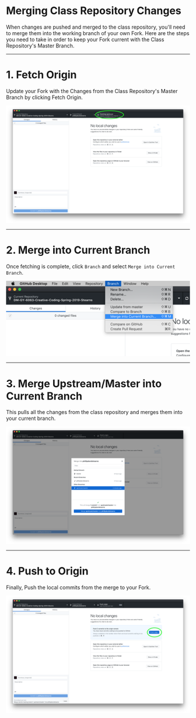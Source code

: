 <!-- Begin Marp Formatting -->
<!-- $size: 4:3 -->
<!-- End Marp Formatting -->
# Merging Class Repository Changes

When changes are pushed and merged to the class repository, you'll need to merge them into the working branch of your own Fork. Here are the steps you need to take in order to keep your Fork current with the Class Repository's Master Branch.

---

# 1. Fetch Origin

Update your Fork with the Changes from the Class Repository's Master Branch by clicking Fetch Origin.

![Fetch Origin](images/01-fetch-origin.png)

---

# 2. Merge into Current Branch

Once fetching is complete, click `Branch` and select `Merge into Current Branch`.

![Merge into Current Branch](images/02-merge-into-branch.png)

---

# 3. Merge Upstream/Master into Current Branch

This pulls all the changes from the class repository and merges them into your current branch.

![Merge Upstream/Master into Current Branch](images/03-merge-upstream.png)

---

# 4. Push to Origin

Finally, Push the local commits from the merge to your Fork.

![Push to Origin](images/04-push.png)
